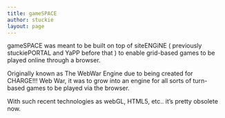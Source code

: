 ```yaml
---
title: gameSPACE
author: stuckie
layout: page
---
```

gameSPACE was meant to be built on top of siteENGiNE ( previously stuckiePORTAL and YaPP before that ) to enable grid-based games to be played online through a browser.

Originally known as The WebWar Engine due to being created for CHARGE!!! Web War, it was to grow into an engine for all sorts of turn-based games to be played via the browser.

With such recent technologies as webGL, HTML5, etc.. it&#8217;s pretty obsolete now.